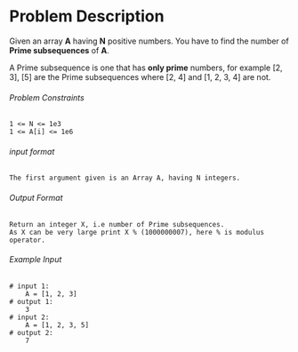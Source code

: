 # Problem Description

Given an array **A** having **N** positive numbers. You have to find the number of **Prime subsequences** of **A**.

A Prime subsequence is one that has **only prime** numbers, for example [2, 3], [5] are the Prime subsequences where [2, 4] and [1, 2, 3, 4] are not.

###### Problem Constraints

```
1 <= N <= 1e3
1 <= A[i] <= 1e6
```

###### input format

``` 
The first argument given is an Array A, having N integers.
```

###### Output Format

```
Return an integer X, i.e number of Prime subsequences. 
As X can be very large print X % (1000000007), here % is modulus operator.
```

###### Example Input

```
# input 1: 
    A = [1, 2, 3]
# output 1: 
    3
# input 2: 
    A = [1, 2, 3, 5]
# output 2: 
    7
```
